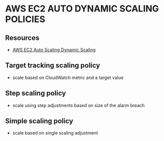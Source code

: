 # AWS EC2 AUTO DYNAMIC SCALING POLICIES

## Resources

- [AWS EC2 Auto Scaling Dynamic Scaling](https://docs.aws.amazon.com/autoscaling/ec2/userguide/as-scale-based-on-demand.html)

## Target tracking scaling policy

- scale based on CloudWatch metric and a target value

## Step scaling policy

- scale using step adjustments based on size of the alarm breach

## Simple scaling policy

- scale based on single scaling adjustment
